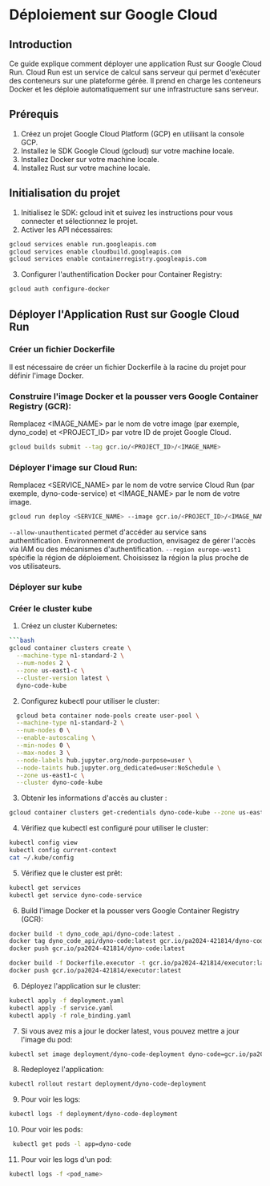 # Déploiement sur Google Cloud

## Introduction

Ce guide explique comment déployer une application Rust sur Google Cloud Run. Cloud Run est un service de calcul sans serveur qui permet d'exécuter des conteneurs sur une plateforme gérée. Il prend en charge les conteneurs Docker et les déploie automatiquement sur une infrastructure sans serveur.

## Prérequis

1. Créez un projet Google Cloud Platform (GCP) en utilisant la console GCP.
2. Installez le SDK Google Cloud (gcloud) sur votre machine locale.
3. Installez Docker sur votre machine locale.
4. Installez Rust sur votre machine locale.

## Initialisation du projet

1. Initialisez le SDK: gcloud init et suivez les instructions pour vous connecter et sélectionnez le projet.
2. Activer les API nécessaires:

```bash
gcloud services enable run.googleapis.com
gcloud services enable cloudbuild.googleapis.com
gcloud services enable containerregistry.googleapis.com
```

3. Configurer l'authentification Docker pour Container Registry:

```bash
gcloud auth configure-docker
```

## Déployer l'Application Rust sur Google Cloud Run

### Créer un fichier Dockerfile

Il est nécessaire de créer un fichier Dockerfile à la racine du projet pour définir l'image Docker.

### Construire l'image Docker et la pousser vers Google Container Registry (GCR):

Remplacez <IMAGE_NAME> par le nom de votre image (par exemple, dyno_code) et <PROJECT_ID> par votre ID de projet Google Cloud.

```bash
gcloud builds submit --tag gcr.io/<PROJECT_ID>/<IMAGE_NAME>
```

### Déployer l'image sur Cloud Run:

Remplacez <SERVICE_NAME> par le nom de votre service Cloud Run (par exemple, dyno-code-service) et <IMAGE_NAME> par le nom de votre image.

```bash
gcloud run deploy <SERVICE_NAME> --image gcr.io/<PROJECT_ID>/<IMAGE_NAME> --platform managed --allow-unauthenticated --region europe-west1
```

`--allow-unauthenticated` permet d'accéder au service sans authentification. Environnement de production, envisagez de gérer l'accès via IAM ou des mécanismes d'authentification.
`--region europe-west1` spécifie la région de déploiement. Choisissez la région la plus proche de vos utilisateurs.

### Déployer sur kube

### Créer le cluster kube

1. Créez un cluster Kubernetes:

````bash
```bash
gcloud container clusters create \
  --machine-type n1-standard-2 \
  --num-nodes 2 \
  --zone us-east1-c \
  --cluster-version latest \
  dyno-code-kube
````

2. Configurez kubectl pour utiliser le cluster:

```bash
  gcloud beta container node-pools create user-pool \
  --machine-type n1-standard-2 \
  --num-nodes 0 \
  --enable-autoscaling \
  --min-nodes 0 \
  --max-nodes 3 \
  --node-labels hub.jupyter.org/node-purpose=user \
  --node-taints hub.jupyter.org_dedicated=user:NoSchedule \
  --zone us-east1-c \
  --cluster dyno-code-kube
```

3. Obtenir les informations d'accès au cluster :

```bash
gcloud container clusters get-credentials dyno-code-kube --zone us-east1-c
```

4. Vérifiez que kubectl est configuré pour utiliser le cluster:

```bash
kubectl config view
kubectl config current-context
cat ~/.kube/config
```

5. Vérifiez que le cluster est prêt:

```bash
kubectl get services
kubectl get service dyno-code-service
```

6. Build l'image Docker et la pousser vers Google Container Registry (GCR):

```bash
docker build -t dyno_code_api/dyno-code:latest .
docker tag dyno_code_api/dyno-code:latest gcr.io/pa2024-421814/dyno-code:latest
docker push gcr.io/pa2024-421814/dyno-code:latest

docker build -f Dockerfile.executor -t gcr.io/pa2024-421814/executor:latest .
docker push gcr.io/pa2024-421814/executor:latest
```

6. Déployez l'application sur le cluster:

```bash
kubectl apply -f deployment.yaml
kubectl apply -f service.yaml
kubectl apply -f role_binding.yaml
```

7. Si vous avez mis a jour le docker latest, vous pouvez mettre a jour l'image du pod:

```bash
kubectl set image deployment/dyno-code-deployment dyno-code=gcr.io/pa2024-421814/dyno-code:latest
```

8. Redeployez l'application:

```bash
kubectl rollout restart deployment/dyno-code-deployment
```

9. Pour voir les logs:

```bash
kubectl logs -f deployment/dyno-code-deployment
```

10. Pour voir les pods:

```bash
 kubectl get pods -l app=dyno-code
```

11. Pour voir les logs d'un pod:

```bash
kubectl logs -f <pod_name>
```